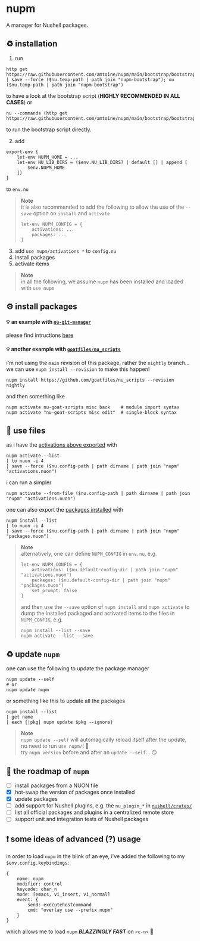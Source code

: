 # nupm
A manager for Nushell packages.

## :recycle: installation
1. run
```nu
http get https://raw.githubusercontent.com/amtoine/nupm/main/bootstrap/bootstrap.nu | save --force ($nu.temp-path | path join "nupm-bootstrap"); nu ($nu.temp-path | path join "nupm-bootstrap")
```
to have a look at the bootstrap script (**HIGHLY RECOMMENDED IN ALL CASES**) or
```nu
nu --commands (http get https://raw.githubusercontent.com/amtoine/nupm/main/bootstrap/bootstrap.nu)
```
to run the bootstrap script directly.

2. add
```nu
export-env {
    let-env NUPM_HOME = ...
    let-env NU_LIB_DIRS = ($env.NU_LIB_DIRS? | default [] | append [
        $env.NUPM_HOME
    ])
}
```
to `env.nu`
> **Note**  
> it is also recommended to add the following to allow the use of the `--save` option on `install` and `activate`
> ```nu
> let-env NUPM_CONFIG = {
>     activations: ...
>     packages: ...
> }
> ```

3. add `use nupm/activations *` to `config.nu`
4. install packages
5. activate items

> **Note**  
> in all the following, we assume `nupm` has been installed and loaded with `use nupm`

## :gear: install packages
#### :bulb: an example with [`nu-git-manager`]
please find intructions [here](https://github.com/amtoine/nu-git-manager/blob/main/docs/installation/nupm.md)

#### :bulb: another example with [`goatfiles/nu_scripts`]
i'm not using the `main` revision of this package, rather the `nightly` branch...
we can use `nupm install --revision` to make this happen!
```nu
nupm install https://github.com/goatfiles/nu_scripts --revision nightly
```
and then something like
```nu
nupm activate nu-goat-scripts misc back    # module import syntax
nupm activate "nu-goat-scripts misc edit"  # single-block syntax
```

## :open_file_folder: use files
as i have the [activations above exported][goatfiles activations] with
```nu
nupm activate --list
| to nuon -i 4
| save --force ($nu.config-path | path dirname | path join "nupm" "activations.nuon")
```
i can run a simpler
```nu
nupm activate --from-file ($nu.config-path | path dirname | path join "nupm" "activations.nuon")
```

one can also export the [packages installed][goatfiles packages] with
```nu
nupm install --list
| to nuon -i 4
| save --force ($nu.config-path | path dirname | path join "nupm" "packages.nuon")
```

> **Note**  
> alternatively, one can define `NUPM_CONFIG` in `env.nu`, e.g.
> ```nu
> let-env NUPM_CONFIG = {
>     activations: ($nu.default-config-dir | path join "nupm" "activations.nuon")
>     packages: ($nu.default-config-dir | path join "nupm" "packages.nuon")
>     set_prompt: false
> }
> ```
> and then use the `--save` option of `nupm install` and `nupm activate` to dump
> the installed packaged and activated items to the files in `NUPM_CONFIG`, e.g.
> ```nu
> nupm install --list --save
> nupm activate --list --save
> ```

## :recycle: update `nupm`
one can use the following to update the package manager
```nu
nupm update --self
# or
nupm update nupm
```

or something like this to update all the packages
```nu
nupm install --list
| get name
| each {|pkg| nupm update $pkg --ignore}
```

> **Note**  
> `nupm update --self` will automagically reload itself after the update,
> no need to run `use nupm/`! :partying_face:  
> try `nupm version` before and after an `update --self`... :smirk:

## :calendar: the roadmap of `nupm`
- [ ] install packages from a NUON file
- [x] hot-swap the version of packages once installed
- [x] update packages
- [ ] add support for Nushell plugins, e.g. the `nu_plugin_*` in [`nushell/crates/`]
- [ ] list all official packages and plugins in a centralized remote store
- [ ] support unit and integration tests of Nushell packages

## :exclamation: some ideas of advanced (?) usage
in order to load `nupm` in the blink of an eye, i've added the following to my `$env.config.keybindings`:
```nu
{
    name: nupm
    modifier: control
    keycode: char_n
    mode: [emacs, vi_insert, vi_normal]
    event: {
        send: executehostcommand
        cmd: "overlay use --prefix nupm"
    }
}
```
which allows me to load `nupm` ***BLAZZINGLY FAST*** on `<c-n>` :muscle:

[`nu-git-manager`]: https://github.com/amtoine/nu-git-manager
[`goatfiles/nu_scripts`]: https://github.com/goatfiles/nu_scripts
[`default_config.nu`]: https://github.com/nushell/nushell/blob/main/crates/nu-utils/src/sample_config/default_config.nu
[goatfiles activations]: https://github.com/goatfiles/dotfiles/blob/nightly/.config/nushell/nupm/activations.nuon
[goatfiles packages]: https://github.com/goatfiles/dotfiles/blob/nightly/.config/nushell/nupm/packages.nuon
[`nushell/crates/`]: https://github.com/nushell/nushell/tree/main/crates

